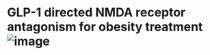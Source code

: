 # GLP-1 directed NMDA receptor antagonism for obesity treatment![image](https://github.com/perslab/Petersen-Nature-2023/assets/35115069/3d220a14-15ec-447d-8461-576587634204)
